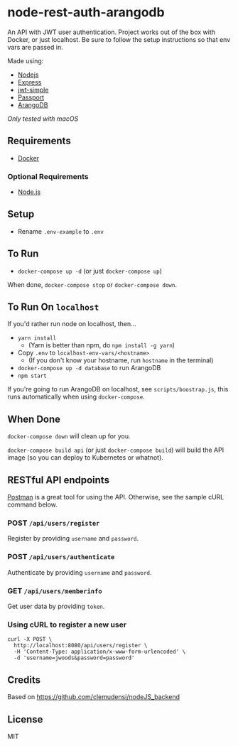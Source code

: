 # node-rest-auth-arangodb

An API with JWT user authentication. Project works out of the box with Docker, or just localhost.
Be sure to follow the setup instructions so that env vars are passed in.

Made using:
* [Nodejs](https://nodejs.org)
* [Express](https://expressjs.com)
* [jwt-simple](https://www.npmjs.com/package/jwt-simple)
* [Passport](http://www.passportjs.org)
* [ArangoDB](https://www.arangodb.com)

_Only tested with macOS_


## Requirements

* [Docker](https://www.docker.com/get-docker)

### Optional Requirements

* [Node.js](https://nodejs.org/en/)


## Setup

* Rename `.env-example` to `.env`


## To Run

* `docker-compose up -d` (or just `docker-compose up`)

When done, `docker-compose stop` or `docker-compose down`.


## To Run On `localhost`

If you'd rather run node on localhost, then...

* `yarn install`
	* (Yarn is better than npm, do `npm install -g yarn`)
* Copy `.env` to `localhost-env-vars/<hostname>`
	* (If you don't know your hostname, run `hostname` in the terminal)
* `docker-compose up -d database` to run ArangoDB
* `npm start`

If you're going to run ArangoDB on localhost, see `scripts/boostrap.js`, this runs
automatically when using `docker-compose`.


## When Done

`docker-compose down` will clean up for you.

`docker-compose build api` (or just `docker-compose build`) will build the API image
(so you can deploy to Kubernetes or whatnot).


## RESTful API endpoints

[Postman](https://www.getpostman.com/) is a great tool for using the API. Otherwise, see the
sample cURL command below.


### POST `/api/users/register`

Register by providing `username` and `password`.

### POST `/api/users/authenticate`

Authenticate by providing `username` and `password`.

### GET `/api/users/memberinfo`

Get user data by providing `token`.

### Using cURL to register a new user
```
curl -X POST \
  http://localhost:8080/api/users/register \
  -H 'Content-Type: application/x-www-form-urlencoded' \
  -d 'username=jwoods&password=password'
```

## Credits

Based on https://github.com/clemudensi/nodeJS_backend


## License

MIT
